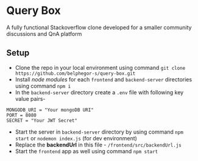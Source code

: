 # Query Box

A fully functional Stackoverflow clone developed for a smaller community discussions and QnA platform

## Setup

- Clone the repo in your local environment using command `git clone https://github.com/belphegor-s/query-box.git`
- Install _node modules_ for each `frontend` and `backend-server` directories using command `npm i`
- In the `backend-server` directory create a `.env` file with following key value pairs-

```env
MONGODB_URI = "Your mongoDB URI"
PORT = 8080
SECRET = "Your JWT Secret"
```
- Start the server in `backend-server` directory by using command `npm start` or `nodemon index.js` (for dev environment)
- Replace the __backendUrl__ in this file - `/frontend/src/backendUrl.js`
- Start the `frontend` app as well using command `npm start`
